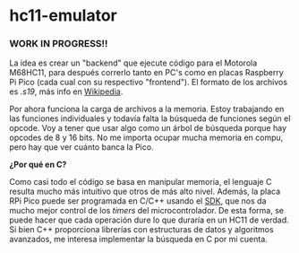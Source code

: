 # hc11-emulator

### WORK IN PROGRESS!!
La idea es crear un "backend" que ejecute código para el Motorola M68HC11, para después correrlo tanto en PC's como en placas Raspberry Pi Pico (cada cual con su respectivo "frontend"). El formato de los archivos es *.s19*, más info en [Wikipedia](https://en.wikipedia.org/wiki/SREC_(file_format)).

Por ahora funciona la carga de archivos a la memoria. Estoy trabajando en las funciones individuales y todavía falta la búsqueda de funciones según el opcode. Voy a tener que usar algo como un árbol de búsqueda porque hay opcodes de 8 y 16 bits. No me importa ocupar mucha memoria en compu, pero hay que ver cuánto banca la Pico.

**¿Por qué en C?**

Como casi todo el código se basa en manipular memoria, el lenguaje C resulta mucho más intuitivo que otros de más alto nivel. Además, la placa RPi Pico puede ser programada en C/C++ usando el [SDK](https://www.raspberrypi.com/documentation/microcontrollers/c_sdk.html), que nos da mucho mejor control de los *timers* del microcontrolador. De esta forma, se puede hacer que cada operación dure lo que duraría en un HC11 de verdad. Si bien C++ proporciona librerías con estructuras de datos y algoritmos avanzados, me interesa implementar la búsqueda en C por mi cuenta.

